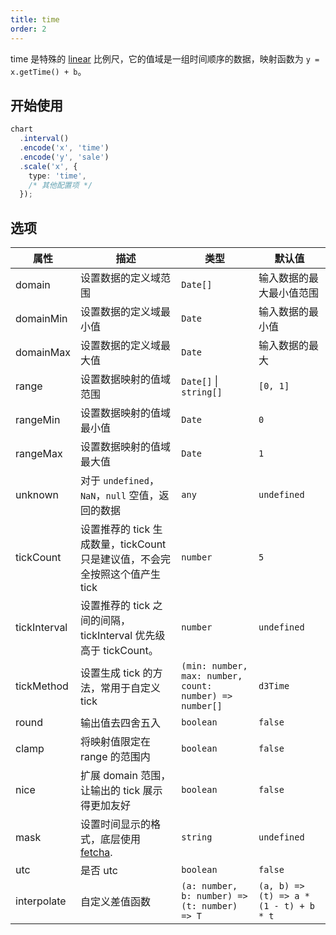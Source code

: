 ```yaml
---
title: time
order: 2
---
```


time 是特殊的 [linear](/manual/core/scale/linear) 比例尺，它的值域是一组时间顺序的数据，映射函数为 `y = x.getTime() + b`。

## 开始使用

```ts
chart
  .interval()
  .encode('x', 'time')
  .encode('y', 'sale')
  .scale('x', {
    type: 'time',
    /* 其他配置项 */
  });
```

## 选项

| 属性 | 描述 | 类型 | 默认值 |
| -------------| ----------------------------------------------------------- | -----| ------- |
| domain      | 设置数据的定义域范围                                            | `Date[]` | 输入数据的最大最小值范围 |
| domainMin      | 设置数据的定义域最小值                                     | `Date` | 输入数据的最小值 |
| domainMax      | 设置数据的定义域最大值                                           | `Date` | 输入数据的最大 |
| range       | 设置数据映射的值域范围                                           | `Date[]` \| `string[]` | `[0, 1]` |
| rangeMin       | 设置数据映射的值域最小值                                        | `Date` | `0` |
| rangeMax       | 设置数据映射的值域最大值                                      | `Date` | `1` |
| unknown      | 对于 `undefined`， `NaN`，`null` 空值，返回的数据               | `any` | `undefined` |
| tickCount    | 设置推荐的 tick 生成数量，tickCount 只是建议值，不会完全按照这个值产生 tick | `number` | `5` |
| tickInterval | 设置推荐的 tick 之间的间隔，tickInterval 优先级高于 tickCount。| `number` | `undefined` |
| tickMethod   | 设置生成 tick 的方法，常用于自定义 tick                          | `(min: number, max: number, count: number) => number[]`      | `d3Time` |
| round       | 输出值去四舍五入                                                | `boolean` | `false` |
| clamp       | 将映射值限定在 range 的范围内                                    | `boolean` | `false` |
| nice        | 扩展 domain 范围，让输出的 tick 展示得更加友好                     | `boolean` | `false` |
| mask        | 设置时间显示的格式，底层使用 [fetcha](https://github.com/taylorhakes/fecha). | `string` | `undefined` |
| utc         | 是否 utc                                                      | `boolean` | `false` |
| interpolate | 自定义差值函数                                                  | `(a: number, b: number) => (t: number) => T` | `(a, b) => (t) => a * (1 - t) + b * t` |
